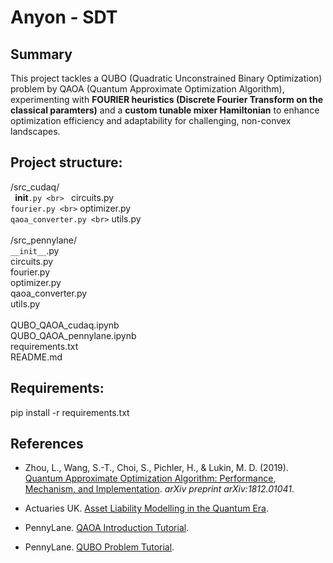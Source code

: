 # Anyon - SDT

## Summary

This project tackles a QUBO (Quadratic Unconstrained Binary Optimization) problem by QAOA (Quantum Approximate Optimization Algorithm), experimenting with **FOURIER heuristics (Discrete Fourier Transform on the classical paramters)** and a **custom tunable mixer Hamiltonian** to enhance optimization efficiency and adaptability for challenging, non-convex landscapes.

## Project structure:
/src_cudaq/ <br>
 ` `__init__`.py <br>
 ` circuits.py <br>
 ` fourier.py <br>
 ` optimizer.py <br>
 ` qaoa_converter.py <br>
 ` utils.py <br>
<br>
/src_pennylane/ <br>
  `__init__`.py <br>
  circuits.py <br>
  fourier.py <br>
  optimizer.py <br>
  qaoa_converter.py <br>
  utils.py <br>
<br>
QUBO_QAOA_cudaq.ipynb <br>
QUBO_QAOA_pennylane.ipynb <br>
requirements.txt <br>
README.md <br>

## Requirements:
pip install -r requirements.txt

## References

- Zhou, L., Wang, S.-T., Choi, S., Pichler, H., & Lukin, M. D. (2019). [Quantum Approximate Optimization Algorithm: Performance, Mechanism, and Implementation](https://arxiv.org/pdf/1812.01041.pdf). *arXiv preprint arXiv:1812.01041*.

- Actuaries UK. [Asset Liability Modelling in the Quantum Era](https://www.actuaries.org.uk/system/files/field/document/assetliability-modelling-in-the-quantum-era.%20to%20use.pdf).

- PennyLane. [QAOA Introduction Tutorial](https://pennylane.ai/qml/demos/tutorial_qaoa_intro).

- PennyLane. [QUBO Problem Tutorial](https://pennylane.ai/qml/demos/tutorial_QUBO).
